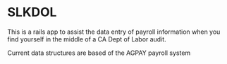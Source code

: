 # SLKDOL

This is a rails app to assist the data entry of payroll information when you  
find yourself in the middle of a CA Dept of Labor audit.

Current data structures are based of the AGPAY payroll system
